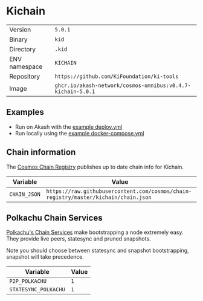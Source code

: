 # Kichain

| | |
|---|---|
|Version|`5.0.1`|
|Binary|`kid`|
|Directory|`.kid`|
|ENV namespace|`KICHAIN`|
|Repository|`https://github.com/KiFoundation/ki-tools`|
|Image|`ghcr.io/akash-network/cosmos-omnibus:v0.4.7-kichain-5.0.1`|

## Examples

- Run on Akash with the [example deploy.yml](./deploy.yml)
- Run locally using the [example docker-compose.yml](./docker-compose.yml)

## Chain information

The [Cosmos Chain Registry](https://github.com/cosmos/chain-registry) publishes up to date chain info for Kichain.

|Variable|Value|
|---|---|
|`CHAIN_JSON`|`https://raw.githubusercontent.com/cosmos/chain-registry/master/kichain/chain.json`|

## Polkachu Chain Services

[Polkachu's Chain Services](https://www.polkachu.com/) make bootstrapping a node extremely easy. They provide live peers, statesync and pruned snapshots.

Note you should choose between statesync and snapshot bootstrapping, snapshot will take precedence.

|Variable|Value|
|---|---|
|`P2P_POLKACHU`|`1`|
|`STATESYNC_POLKACHU`|`1`|
